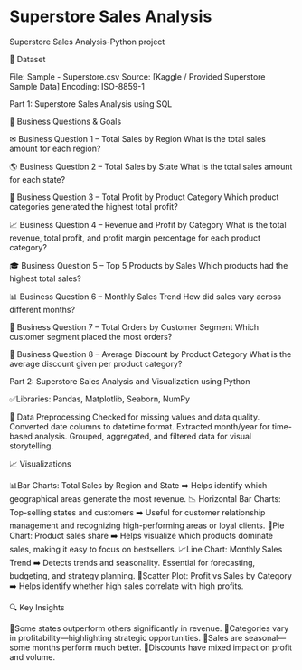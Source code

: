# Superstore Sales Analysis
Superstore Sales Analysis-Python project

📂 Dataset

File: Sample - Superstore.csv
Source: [Kaggle / Provided Superstore Sample Data]
Encoding: ISO-8859-1


Part 1: Superstore Sales Analysis using SQL

📝 Business Questions & Goals

✉ Business Question 1 – Total Sales by Region
What is the total sales amount for each region?

🌎 Business Question 2 – Total Sales by State
What is the total sales amount for each state?

💼 Business Question 3 – Total Profit by Product Category
Which product categories generated the highest total profit?

📈 Business Question 4 – Revenue and Profit by Category
What is the total revenue, total profit, and profit margin percentage for each product category?

🎓 Business Question 5 – Top 5 Products by Sales
Which products had the highest total sales?

📊 Business Question 6 – Monthly Sales Trend
How did sales vary across different months?

🧲 Business Question 7 – Total Orders by Customer Segment
Which customer segment placed the most orders?

🔹 Business Question 8 – Average Discount by Product Category
What is the average discount given per product category?


Part 2: Superstore Sales Analysis and Visualization using Python

✅Libraries: Pandas, Matplotlib, Seaborn, NumPy

🧼 Data Preprocessing
Checked for missing values and data quality.
Converted date columns to datetime format.
Extracted month/year for time-based analysis.
Grouped, aggregated, and filtered data for visual storytelling.

📈 Visualizations 

📊Bar Charts: Total Sales by Region and State ➡️ Helps identify which geographical areas generate the most revenue.
📉 Horizontal Bar Charts: Top-selling states and customers ➡️ Useful for customer relationship management and recognizing high-performing areas or loyal clients.
🥧Pie Chart: Product sales share ➡️ Helps visualize which products dominate sales, making it easy to focus on bestsellers.
📈Line Chart: Monthly Sales Trend ➡️ Detects trends and seasonality. Essential for forecasting, budgeting, and strategy planning.
🔵Scatter Plot: Profit vs Sales by Category ➡️ Helps identify whether high sales correlate with high profits. 

🔍 Key Insights

📌Some states outperform others significantly in revenue.
📌Categories vary in profitability—highlighting strategic opportunities.
📌Sales are seasonal—some months perform much better.
📌Discounts have mixed impact on profit and volume.


